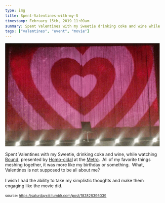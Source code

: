 ```yaml
---
type: img
title: Spent-Valentines-with-my-S
timestamp: February 15th, 2019 11:09am
summary: Spent Valentines with my Sweetie drinking coke and wine while watching a hrefhttpsenwikipediaorgwikiBound1996film targetblankBoun
tags: ["valentines", "event", "movie"]
---
```

<img src="../media/182828395039.gif"/>
                                                                                          <div class="caption"><p>Spent Valentines with my Sweetie, drinking coke and wine, while watching <a href="https://en.wikipedia.org/wiki/Bound_(1996_film)" target="_blank">Bound</a>, presented by <a href="https://www.facebook.com/HOMO-CIDAL-215031542009836/" target="_blank">Homo-cidal</a> at the <a href="http://www.metrocinema.org" target="_blank">Metro</a>.  All of my favorite things meshing together, it was more like my birthday or something.  What, Valentines is not supposed to be all about me?  <br/><br/>I wish I had the ability to take my simplistic thoughts and make them engaging like the movie did.</p> </div>
                                    
                
                
                
                
                                
<small>source: https://saturdayxiii.tumblr.com/post/182828395039</small>